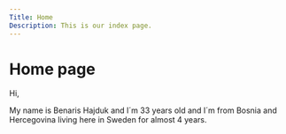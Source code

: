 ```yaml
---
Title: Home
Description: This is our index page.
---
```


Home page
==========================

Hi,

My name is Benaris Hajduk and I´m 33 years old and I´m from Bosnia and Hercegovina living here in Sweden for almost 4 years.
